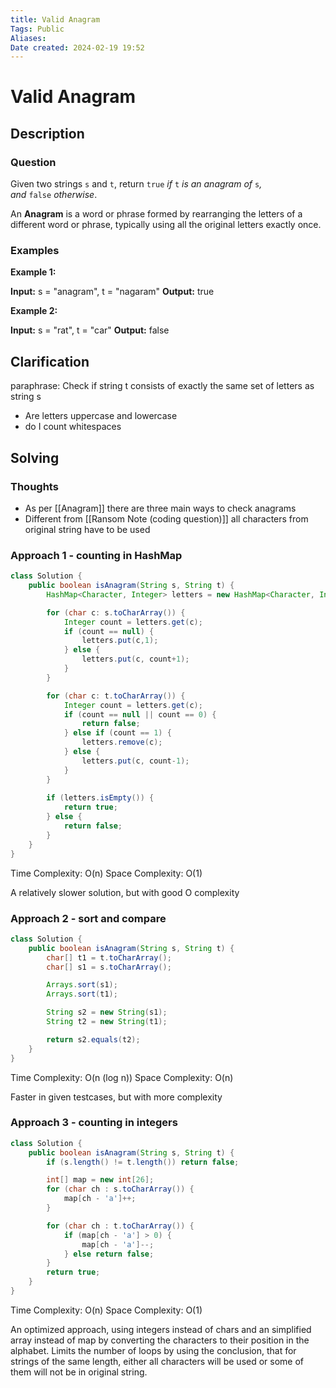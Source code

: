 ```yaml
---
title: Valid Anagram
Tags: Public
Aliases:
Date created: 2024-02-19 19:52
---
```


# Valid Anagram

## Description
### Question

Given two strings `s` and `t`, return `true` _if_ `t` _is an anagram of_ `s`_, and_ `false` _otherwise_.

An **Anagram** is a word or phrase formed by rearranging the letters of a different word or phrase, typically using all the original letters exactly once.

### Examples
**Example 1:**

**Input:** s = "anagram", t = "nagaram"
**Output:** true

**Example 2:**

**Input:** s = "rat", t = "car"
**Output:** false



## Clarification
paraphrase: Check if string t consists of exactly the same set of letters as string s

- Are letters uppercase and lowercase
- do I count whitespaces

## Solving

### Thoughts
- As per [[Anagram]] there are three main ways to check anagrams
- Different from [[Ransom Note (coding question)]] all characters from original string have to be used

### Approach 1 - counting in HashMap

```java
class Solution {
    public boolean isAnagram(String s, String t) {
        HashMap<Character, Integer> letters = new HashMap<Character, Integer>();

        for (char c: s.toCharArray()) {
            Integer count = letters.get(c);
            if (count == null) {
                letters.put(c,1);
            } else {
                letters.put(c, count+1);
            }
        }

        for (char c: t.toCharArray()) {
            Integer count = letters.get(c);
            if (count == null || count == 0) {
                return false;
            } else if (count == 1) {
                letters.remove(c);
            } else {
                letters.put(c, count-1); 
            }
        }
        
        if (letters.isEmpty()) {
            return true;
        } else {
            return false;
        }
    }
}
```

Time Complexity: O(n)
Space Complexity: O(1)

A relatively slower solution, but with good O complexity

### Approach 2 - sort and compare

```java
class Solution {
    public boolean isAnagram(String s, String t) {
        char[] t1 = t.toCharArray();
        char[] s1 = s.toCharArray();

        Arrays.sort(s1);
        Arrays.sort(t1);

        String s2 = new String(s1);
        String t2 = new String(t1);

        return s2.equals(t2);
    }
}
```

Time Complexity: O(n (log n))
Space Complexity: O(n)

Faster in given testcases, but with more complexity

### Approach 3 - counting in integers

```java
class Solution {
    public boolean isAnagram(String s, String t) {
        if (s.length() != t.length()) return false;

        int[] map = new int[26];
        for (char ch : s.toCharArray()) {
            map[ch - 'a']++;
        }

        for (char ch : t.toCharArray()) {
            if (map[ch - 'a'] > 0) {
                map[ch - 'a']--;
            } else return false;
        }
        return true;
    }
}
```

Time Complexity: O(n)
Space Complexity: O(1)

An optimized approach, using integers instead of chars and an simplified array instead of map by converting the characters to their position in the alphabet.
Limits the number of loops by using the conclusion, that for strings of the same length, either all characters will be used or some of them will not be in original string.